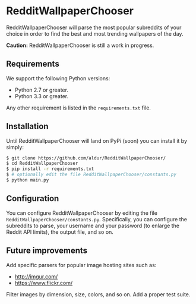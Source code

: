 # RedditWallpaperChooser
RedditWallpaperChooser will parse the most popular subreddits of your choice in order to find the best and most trending wallpapers of the day.

__Caution:__ RedditWallpaperChooser is still a work in progress.

## Requirements
We support the following Python versions:

* Python 2.7 or greater.
* Python 3.3 or greater.

Any other requirement is listed in the `requirements.txt` file.

## Installation
Until RedditWallpaperChooser will land on PyPi (soon) you can install it by simply:

```bash
$ git clone https://github.com/aldur/RedditWallpaperChooser/
$ cd RedditWallpaperChooser
$ pip install -r requirements.txt
$ # optionally edit the file RedditWallpaperChooser/constants.py
$ python main.py
```

## Configuration
You can configure RedditWallpaperChooser by editing the file `RedditWallpaperChooser/constants.py`.
Specifically, you can configure the subreddits to parse, your username and your password (to enlarge the Reddit API limits), the output file, and so on.

## Future improvements
Add specific parsers for popular image hosting sites such as:

* http://imgur.com/
* https://www.flickr.com/

Filter images by dimension, size, colors, and so on.
Add a proper test suite.
